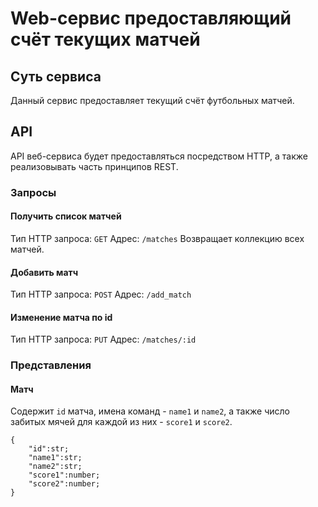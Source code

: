 # Web-сервис предоставляющий счёт текущих матчей
## Суть сервиса
Данный сервис предоставляет текущий счёт футбольных матчей.

## API
API веб-сервиса будет предоставляться посредством HTTP, а также реализовывать часть принципов REST.

### Запросы

#### Получить список матчей
Тип HTTP запроса: `GET`
Адрес: `/matches`
Возвращает коллекцию всех матчей.

#### Добавить матч
Тип HTTP запроса: `POST`
Адрес: `/add_match`

#### Изменение матча по id
Тип HTTP запроса: `PUT`
Адрес: `/matches/:id`

### Представления

#### Матч
Содержит `id` матча, имена команд - `name1` и `name2`, а также число забитых мячей для каждой из них - `score1` и `score2`.
    
    {
        "id":str;
        "name1":str;
        "name2":str;
        "score1":number;
        "score2":number;
    }
